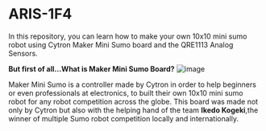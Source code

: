 # ARIS-1F4
In this repository, you can  learn how to make your own 10x10 mini sumo robot using Cytron Maker Mini Sumo board and the QRE1113 Analog Sensors.

**But first of all...What is Maker Mini Sumo Board?**
![image](https://github.com/user-attachments/assets/42b5b718-66c0-4a87-af9f-bbf261f02fba)

Maker Mini Sumo is a controller made by Cytron in order to help beginners or even professionals at electronics, to  built their own 10x10 mini sumo robot for any robot competition across the globe.
This board was made not only by Cytron but also with the helping hand of the team **Ikedo Kogeki**,the winner of multiple Sumo robot competition locally and internationally. 
